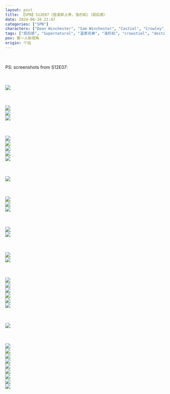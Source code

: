 ```yaml
---
layout: post
title: 【SPN】S12E07（摇滚即上帝，洛杉矶）（观后感）
date: 2024-06-28 21:47
categories: ["SPN"]
characters: ["Dean Winchester", "Sam Winchester", "Castiel", "Crowley", "Lucifer"]
tags: ["观后感", "Supernatural", "温家兄弟", "洛杉矶", "crowstiel", "destiel"]
pov: 第一人称视角
origin: 个站
---
```


<br>

PS: screenshots from S12E07:

<br><br>
![](/assets/images/SPN/2024-06-28-SPN-1207-1.jpg)
<br>

<br><br>
![](/assets/images/SPN/2024-06-28-SPN-1207-2.jpg)
<br>
![](/assets/images/SPN/2024-06-28-SPN-1207-3.jpg)
<br>
![](/assets/images/SPN/2024-06-28-SPN-1207-4.jpg)
<br>

<br><br>
![](/assets/images/SPN/2024-06-28-SPN-1207-5.jpg)
<br>
![](/assets/images/SPN/2024-06-28-SPN-1207-6.jpg)
<br>
![](/assets/images/SPN/2024-06-28-SPN-1207-7.jpg)
<br>
![](/assets/images/SPN/2024-06-28-SPN-1207-8.jpg)
<br>
![](/assets/images/SPN/2024-06-28-SPN-1207-9.jpg)
<br>

<br><br>
![](/assets/images/SPN/2024-06-28-SPN-1207-10.jpg)
<br>

<br><br>
![](/assets/images/SPN/2024-06-28-SPN-1207-11.jpg)
<br>
![](/assets/images/SPN/2024-06-28-SPN-1207-12.jpg)
<br>
![](/assets/images/SPN/2024-06-28-SPN-1207-17.jpg)
<br>

<br><br>
![](/assets/images/SPN/2024-06-28-SPN-1207-13.jpg)
<br>
![](/assets/images/SPN/2024-06-28-SPN-1207-14.jpg)
<br>

<br><br>
![](/assets/images/SPN/2024-06-28-SPN-1207-15.jpg)
<br>
![](/assets/images/SPN/2024-06-28-SPN-1207-16.jpg)
<br>

<br><br>
![](/assets/images/SPN/2024-06-28-SPN-1207-18.jpg)
<br>
![](/assets/images/SPN/2024-06-28-SPN-1207-19.jpg)
<br>
![](/assets/images/SPN/2024-06-28-SPN-1207-20.jpg)
<br>
![](/assets/images/SPN/2024-06-28-SPN-1207-21.jpg)
<br>
![](/assets/images/SPN/2024-06-28-SPN-1207-22.jpg)
<br>
![](/assets/images/SPN/2024-06-28-SPN-1207-23.jpg)
<br>

<br><br>
![](/assets/images/SPN/2024-06-28-SPN-1207-25.jpg)
<br>

<br><br>
![](/assets/images/SPN/2024-06-28-SPN-1207-24.jpg)
<br>
![](/assets/images/SPN/2024-06-28-SPN-1207-26.jpg)
<br>
![](/assets/images/SPN/2024-06-28-SPN-1207-27.jpg)
<br>
![](/assets/images/SPN/2024-06-28-SPN-1207-28.jpg)
<br>
![](/assets/images/SPN/2024-06-28-SPN-1207-29.jpg)
<br>
![](/assets/images/SPN/2024-06-28-SPN-1207-30.jpg)
<br>
![](/assets/images/SPN/2024-06-28-SPN-1207-31.jpg)
<br>
![](/assets/images/SPN/2024-06-28-SPN-1207-32.jpg)
<br>
![](/assets/images/SPN/2024-06-28-SPN-1207-33.jpg)
<br>

